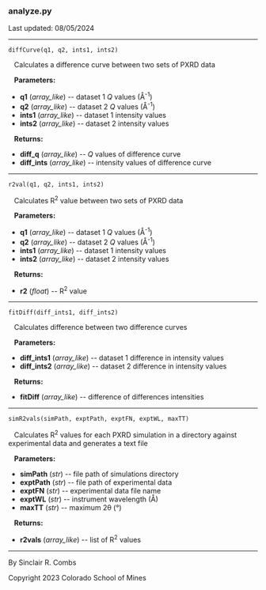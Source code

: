 ### analyze.py

Last updated: 08/05/2024

---
`diffCurve(q1, q2, ints1, ints2)`

&nbsp;&nbsp; Calculates a difference curve between two sets of PXRD data

&nbsp;&nbsp; **Parameters:**

* **q1** (*array_like*) -- dataset 1 *Q* values (Å<sup>-1</sup>)
* **q2** (*array_like*) -- dataset 2 *Q* values (Å<sup>-1</sup>)
* **ints1** (*array_like*) -- dataset 1 intensity values
* **ints2** (*array_like*) -- dataset 2 intensity values

&nbsp;&nbsp; **Returns:**

* **diff_q** (*array_like*) -- *Q* values of difference curve
* **diff_ints** (*array_like*) -- intensity values of difference curve

---
`r2val(q1, q2, ints1, ints2)`

&nbsp;&nbsp; Calculates R<sup>2</sup> value between two sets of PXRD data

&nbsp;&nbsp; **Parameters:**

* **q1** (*array_like*) -- dataset 1 *Q* values (Å<sup>-1</sup>)
* **q2** (*array_like*) -- dataset 2 *Q* values (Å<sup>-1</sup>)
* **ints1** (*array_like*) -- dataset 1 intensity values
* **ints2** (*array_like*) -- dataset 2 intensity values

&nbsp;&nbsp; **Returns:**

* **r2** (*float*) -- R<sup>2</sup> value

---
`fitDiff(diff_ints1, diff_ints2)`

&nbsp;&nbsp; Calculates difference between two difference curves

&nbsp;&nbsp; **Parameters:**

* **diff_ints1** (*array_like*) -- dataset 1 difference in intensity values
* **diff_ints2** (*array_like*) -- dataset 2 difference in intensity values

&nbsp;&nbsp; **Returns:**

* **fitDiff** (*array_like*) -- difference of differences intensities

---
`simR2vals(simPath, exptPath, exptFN, exptWL, maxTT)`

&nbsp;&nbsp; Calculates R<sup>2</sup> values for each PXRD simulation in a directory against experimental data and generates a text file

&nbsp;&nbsp; **Parameters:**

* **simPath** (*str*) -- file path of simulations directory
* **exptPath** (*str*) -- file path of experimental data
* **exptFN** (*str*) -- experimental data file name
* **exptWL** (*str*) -- instrument wavelength (Å)
* **maxTT** (*str*) -- maximum 2θ (°)

&nbsp;&nbsp; **Returns:**

* **r2vals** (*array_like*) -- list of R<sup>2</sup> values

---
By Sinclair R. Combs

Copyright 2023 Colorado School of Mines
